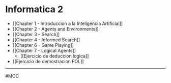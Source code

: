 # Informatica 2
- [[Chapter 1 - Introduccion a la Inteligencia Artificial]]
- [[Chapter 2 - Agents and Environments]]
- [[Chapter 3 - Search]]
- [[Chapter 4 - Informed Search]]
- [[Chapter 6 - Game Playing]]
- [[Chapter 7 - Logical Agents]]
	- [[Ejercicio de deduccion logica]]
- [[Ejercicio de demostracion FOL]]

---
#MOC 